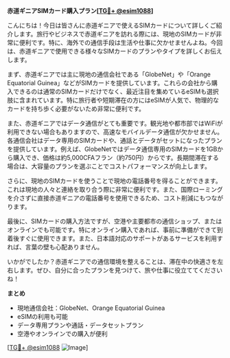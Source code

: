 **赤道ギニアSIMカード購入プラン[[TG💪+ @esim1088](https://t.me/s/esim1088)]**

こんにちは！今日は皆さんに赤道ギニアで使えるSIMカードについて詳しくご紹介します。旅行やビジネスで赤道ギニアを訪れる際には、現地のSIMカードが非常に便利です。特に、海外での通信手段は生活や仕事に欠かせませんよね。今回は、赤道ギニアで使用できる様々なSIMカードのプランやタイプを詳しくお伝えします。

まず、赤道ギニアでは主に現地の通信会社である「GlobeNet」や「Orange Equatorial Guinea」などがSIMカードを提供しています。これらの会社から購入できるのは通常のSIMカードだけでなく、最近注目を集めているeSIMも選択肢に含まれています。特に旅行者や短期滞在の方にはeSIMが人気で、物理的なカードを持ち歩く必要がないため非常に便利です。

また、赤道ギニアではデータ通信がとても重要です。観光地や都市部ではWiFiが利用できない場合もありますので、高速なモバイルデータ通信が欠かせません。各通信会社はデータ専用のSIMカードや、通話とデータがセットになったプランを提供しています。例えば、GlobeNetではデータ通信専用のSIMカードを1GBから購入でき、価格は約5,000CFAフラン（約750円）からです。長期間滞在する場合は、大容量のプランを選ぶことでコストパフォーマンスが向上します。

さらに、現地のSIMカードを使うことで現地の電話番号を得ることができます。これは現地の人々と連絡を取り合う際に非常に便利です。また、国際ローミングを介さずに直接赤道ギニアの電話番号を使用できるため、コスト削減にもつながります。

最後に、SIMカードの購入方法ですが、空港や主要都市の通信ショップ、またはオンラインでも可能です。特にオンライン購入であれば、事前に準備ができて到着後すぐに使用できます。また、日本語対応のサポートがあるサービスを利用すれば、言葉の壁も心配ありません。

いかがでしたか？赤道ギニアでの通信環境を整えることは、滞在中の快適さを左右します。ぜひ、自分に合ったプランを見つけて、旅や仕事に役立ててくださいね！

**まとめ**
- 現地通信会社：GlobeNet、Orange Equatorial Guinea
- eSIMの利用も可能
- データ専用プランや通話・データセットプラン
- 空港やオンラインでの購入が便利

[[TG💪+ @esim1088](https://t.me/s/esim1088) ![Image](https://i.postimg.cc/Y0z9fWf4/image.png)]